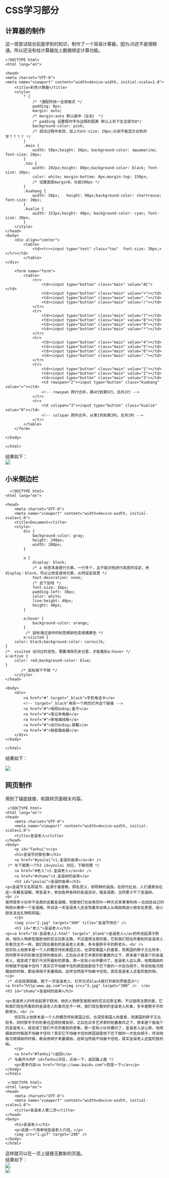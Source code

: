 # CSS学习部分  
## 计算器的制作  
这一周尝试结合前面学到的知识，制作了一个简易计算器，因为JS还不是很精通，所以还没有给计算器加上数据绑定计算功能。  
```
<!DOCTYPE html>
<html lang="en">

<head>
<meta charset="UTF-8">
<meta name="viewport" content="width=device-width, initial-scale=1.0">
    <title>彩色计算器</title>
    <style>
        * {
            /* *通配符统一全部格式 */
            padding: 0px;
            margin: auto;
            /* margin:auto 默认居中（左右） */
            /* padding 设置框内字与边框的距离 默认上右下左全部为0*/
            background-color: pink;
            /* 调试过程中发现，加上font-size: 20px;头部不能显示白色的字？？？？ */
        }
        .main {
            width: 50px;height: 50px; background-color: aquamarine; font-size: 20px;
        }
        .tou {
            width: 202px;height: 80px;background-color: black; font-size: 20px;
            color: white; margin-bottom: 0px;margin-top: 150px;
            /* 设置底部margin0，头部200px */
        }
        .kuahang {
            width: 50px;   height: 90px;background-color: chartreuse; font-size: 20px;
        }
        .kualie {
            width: 153px;height: 40px; background-color: cyan; font-size: 20px;
        }
    </style>
</head>
<body>
    <div align="center">
        <table>
            <td><tr><input type="text" class="tou"  font-size: 20px;> </tr></td>
        </table>
</div>

    <form name="form">
        <table>
            <tr>
                <td><input type="button" class="main" value="AC"> </td>
                <td><input type="button" class="main" value="+"></td>
                <td><input type="button" class="main" value="-"></td>
                <td><input type="button" class="main" value="/"></td>
            </tr>
            <tr>
                <td><input type="button" class="main" value="7"></td>
                <td><input type="button" class="main" value="8"></td>
                <td><input type="button" class="main" value="9"></td>
                <td><input type="button" class="main" value="*"></td>
            </tr>
            <tr>
                <td><input type="button" class="main" value="4"></td>
                <td><input type="button" class="main" value="5"></td>
                <td><input type="button" class="main" value="6"></td>
                <td><input type="button" class="main" value="."></td>
            </tr>
            <tr>
                <td><input type="button" class="main" value="1"></td>
                <td><input type="button" class="main" value="2"></td>
                <td><input type="button" class="main" value="3"></td>
                <td rowspan="2"><input type="button" class="kuahang" value="="></td>
                <!-- rowspan 跨行合并，第4行到第5行，总共2行 -->
            </tr>
            <tr>
                <td colspan="3"><input type="button" class="kualie" value="0"></td>
                <!-- colspan 跨列合并，从第1列到第3列，总共3列 -->
            </tr>
        </table>
    </form>

</body>

</html>
```
结果如下：  
![](https://m.qpic.cn/psc?/V10OQot13yzIbG/ruAMsa53pVQWN7FLK88i5mzM3eWewmY8QV5z.1fBs32ak1ATpKWo82OTOUDNzivJkVcl55zR9lhDJ82A5eiYLuK4Y7ohnEyOPMCujMClvGs!/mnull&bo=UQXVAgAAAAADB6E!&rf=photolist&t=5)   
## 小米侧边栏  
```  
  <!DOCTYPE html>
<html lang="en">

<head>
    <meta charset="UTF-8">
    <meta name="viewport" content="width=device-width, initial-scale=1.0">
    <title>Document</title>
    <style>
        div {
            background-color: gray;
            height: 240px;
            width: 200px;
        }

        a {
            display: block;
            /* a 标签本身是行元素，一行多个，且不能对他进行高宽的设定，用display：block，可以让他变成块元素，从而设定高宽 */
            text-decoration: none;
            /* 去下划线 */
            font-size: 16px;
            padding-left: 30px;
            color: white;
            line-height: 40px;
            height: 40px;
        }

        a:hover {
            background-color: orange;
        }
         /* 鼠标滑过选中的标签框颜色变成橘黄色 */
        a:visited {
    color: black;background-color: cornsilk;
}
/*  visited 访问过的变色，需要清除历史记录，才能看到a:hover */ 
a:active {
    color: red;background-color: blue;
}
       /* 鼠标按下不放 */
    </style>
</head>

<body>
    <div>
        <a href="#" target="_black">手机电话卡</a>
        <!-- target="_black"用另一个网页打开这个链接 -->
        <a href="#">电视&nbsp;盒子</a>
        <a href="#">笔记本电脑</a>
        <a href="#">家电插线板</a>
        <a href="#">出行&nbsp;穿戴</a>
        <a href="#">智能路由器</a>
    </div>
</body>

</html>
```   
结果如下：  
 
![](https://m.qpic.cn/psc?/V10OQot13yzIbG/ruAMsa53pVQWN7FLK88i5r4UviROblczEB8NzkWt07e1Tg*1zt0HHJW8WQROmqId72GD0c3Z9q9x9la4GpOHzD*hU*ZAco8y0d8hfgLcLog!/mnull&bo=WQK2AgAAAAADB80!&rf=photolist&t=5)  
## 网页制作  
用到了锚底链接，和跳转页面相关内容。
```   
 <!DOCTYPE html>
<html lang="en">
<head>
    <meta charset="UTF-8">
    <meta name="viewport" content="width=device-width, initial-scale=1.0">
    <title>圣诞老人</title>
</head>
<body>
    <p id="fanhui"></p>
    <h1>圣诞节的那些事</h1>
    <a href="#youlai">1.圣诞的由来</a><br />
 /* 与下面第一个h3 id=youlai 对应，下面同理 */
    <a href="#老人">2.圣诞老人</a><br />
    <a href="#shumu">3.圣诞树的由来</a>
    <h3 id="youlai">圣诞的由来</h3>
<p>圣诞节又名耶诞节，起源于基督教，顾名思义，即耶稣的诞辰。在现代社会，人们通常会在这一天戴圣诞帽，寄圣诞卡，参加各种各样的圣诞派对，唱圣诞歌，当然更少不了圣诞树。
<br />
虽然很多小伙伴不会真的去戴圣诞帽，但是他们也会用另外一种方式来凑凑热闹——比如给自己的网络头像带一个圣诞帽。传说这一天圣诞老人还会驾着车在晚上从烟囱爬进小朋友在家里，给小朋友送去礼物和祝福。
    </p>
    <img src="2.jpg" target="300" title="圣诞节快乐" />
    <h3 id="老人">圣诞老人</h3>
<p><a href="10-圣诞老人2.html" target="_blank">圣诞老人</a>的传说起源于欧洲，他的人物原型是欧洲的尼古拉斯主教，不过值得注意的是，它和我们现在所看到的圣诞老人形象完全不一样。我们现在看到的圣诞老人形象，多半是胖乎乎的胖老头。<br />
但实际上他原本是一个人的概念传到美国之后，也深受美国人的喜爱，而美国的胖子又比较多，同时胖乎乎的形象也显得热情友好。之后在众多艺术家的轮番轰炸之下，原本是个瘦高个的圣诞老人，就变成了我们今天所看到的景象。那一定有小伙伴要问了，圣诞老人这么胖，他爬烟囱的时候就不怕被卡住吗？其实它不怕被卡住的原因就是他下巴下面的一大佐白胡子，传说他每次爬烟囱的时候，都会用胡子来量烟囱，这样当然就不怕被卡住啦，其实圣诞老人还蛮机智的嘛。
</p>
 /* 点击段落链接，跳下一页圣诞老人，打开方式black是打开新的界面显示*/
<a href="http:www.qq.com"><img src="3.jpg" target="300" />  </a>
<h3 id="shumu">圣诞树的由来</h3>
  
<p>圣诞老人的传说起源于欧洲，他的人物原型是欧洲的尼古拉斯主教，不过值得注意的是，它和我们现在所看到的圣诞老人形象完全不一样。我们现在看到的圣诞老人形象，多半是胖乎乎的胖老头。<br />
    但实际上他原本是一个人的概念传到美国之后，也深受美国人的喜爱，而美国的胖子又比较多，同时胖乎乎的形象也显得热情友好。之后在众多艺术家的轮番轰炸之下，原本是个瘦高个的圣诞老人，就变成了我们今天所看到的景象。那一定有小伙伴要问了，圣诞老人这么胖，他爬烟囱的时候就不怕被卡住吗？其实它不怕被卡住的原因就是他下巴下面的一大佐白胡子，传说他每次爬烟囱的时候，都会用胡子来量烟囱，这样当然就不怕被卡住啦，其实圣诞老人还蛮机智的嘛。
    </p>
    <a href="#fanhui">返回</a>
 /* 与最开头的P id=fanhui对应，点击一下，返回最上面 */
    <p>更多内容<a href="http://www.baidu.com">百度一下</a></p>
</body>
</html> 
``` 
```  
 <!DOCTYPE html>
<html lang="en">
<head>
    <meta charset="UTF-8">
    <meta name="viewport" content="width=device-width, initial-scale=1.0">
    <title>圣诞老人第二页</title>
</head>
<body>
    <h1>圣诞老人</h1>
    <p>这是一个简单地圣诞老人介绍。</p>
    <img src="1.gif" target="200" />
</body>
</html> 
 ```   
这样就可以在一页上链接无数新的页面。  
结果如下：  
![](https://m.qpic.cn/psc?/V10OQot13yzIbG/ruAMsa53pVQWN7FLK88i5kv*e84TBnz4K.U7egj6cMZrEioiTv1Ff8*rGt8lLuPSHnjgirLWAJdFGXKkkft28N7JFU2pySlRy6QJlfNgbZE!/mnull&bo=WgbYAgAAAAADB6Q!&rf=photolist&t=5)  
![](https://m.qpic.cn/psc?/V10OQot13yzIbG/ruAMsa53pVQWN7FLK88i5kv*e84TBnz4K.U7egj6cMYWDSPmPAc1Rt0JmlyLToVCc50yo.lIHgtLlQaWRPdISKNhGVJQ9Ddfi7nw*x2i2As!/mnull&bo=SQLPAgAAAAADB6Q!&rf=photolist&t=5)

  
   

  
  

  
 
  


  
  
  

 
  



  
  

